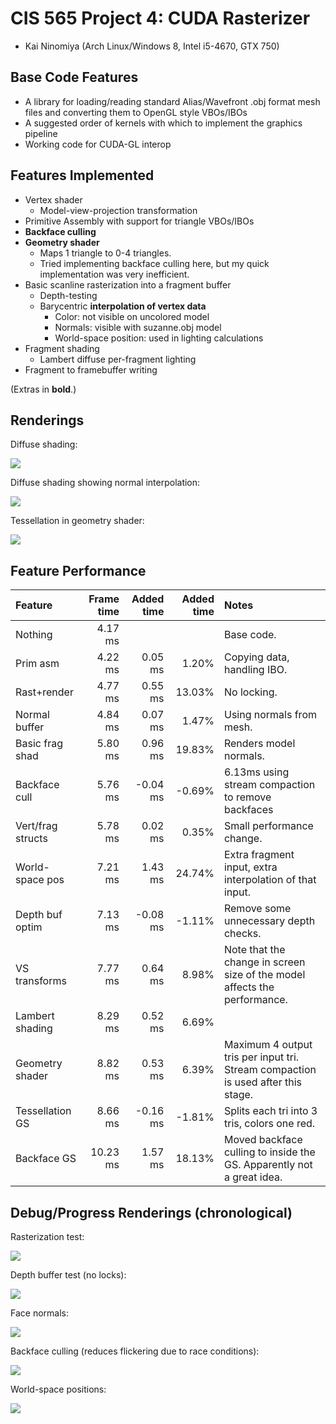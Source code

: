 CIS 565 Project 4: CUDA Rasterizer
==================================

* Kai Ninomiya (Arch Linux/Windows 8, Intel i5-4670, GTX 750)


Base Code Features
------------------

* A library for loading/reading standard Alias/Wavefront .obj format mesh files
  and converting them to OpenGL style VBOs/IBOs
* A suggested order of kernels with which to implement the graphics pipeline
* Working code for CUDA-GL interop


Features Implemented
--------------------

* Vertex shader
    * Model-view-projection transformation
* Primitive Assembly with support for triangle VBOs/IBOs
* **Backface culling**
* **Geometry shader**
    * Maps 1 triangle to 0-4 triangles.
    * Tried implementing backface culling here, but my quick implementation was
      very inefficient.
* Basic scanline rasterization into a fragment buffer
    * Depth-testing
    * Barycentric **interpolation of vertex data**
        * Color: not visible on uncolored model
        * Normals: visible with suzanne.obj model
        * World-space position: used in lighting calculations
* Fragment shading
    * Lambert diffuse per-fragment lighting
* Fragment to framebuffer writing

(Extras in **bold**.)


Renderings
----------

Diffuse shading:

![](progress/06_diffuse.png)

Diffuse shading showing normal interpolation:

![](progress/07_working_perspective.png)

Tessellation in geometry shader:

![](progress/08_tessellation.png)


Feature Performance
-------------------

| Feature           | Frame time | Added time | Added time | Notes
|:-------           | ----------:| ----------:| ----------:|:-----
| Nothing           |    4.17 ms |            |            | Base code.
| Prim asm          |    4.22 ms |    0.05 ms |      1.20% | Copying data, handling IBO.
| Rast+render       |    4.77 ms |    0.55 ms |     13.03% | No locking.
| Normal buffer     |    4.84 ms |    0.07 ms |      1.47% | Using normals from mesh.
| Basic frag shad   |    5.80 ms |    0.96 ms |     19.83% | Renders model normals.
| Backface cull     |    5.76 ms |   -0.04 ms |     -0.69% | 6.13ms using stream compaction to remove backfaces
| Vert/frag structs |    5.78 ms |    0.02 ms |      0.35% | Small performance change.
| World-space pos   |    7.21 ms |    1.43 ms |     24.74% | Extra fragment input, extra interpolation of that input.
| Depth buf optim   |    7.13 ms |   -0.08 ms |     -1.11% | Remove some unnecessary depth checks.
| VS transforms     |    7.77 ms |    0.64 ms |      8.98% | Note that the change in screen size of the model affects the performance.
| Lambert shading   |    8.29 ms |    0.52 ms |      6.69% |
| Geometry shader   |    8.82 ms |    0.53 ms |      6.39% | Maximum 4 output tris per input tri. Stream compaction is used after this stage.
| Tessellation GS   |    8.66 ms |   -0.16 ms |     -1.81% | Splits each tri into 3 tris, colors one red.
| Backface GS       |   10.23 ms |    1.57 ms |     18.13% | Moved backface culling to inside the GS. Apparently not a great idea.


Debug/Progress Renderings (chronological)
-----------------------------------------

Rasterization test:

![](progress/01_cow.png)

Depth buffer test (no locks):

![](progress/02_flicker.png)

Face normals:

![](progress/03_normals.png)

Backface culling (reduces flickering due to race conditions):

![](progress/04_backface_culling.png)

World-space positions:

![](progress/05_worldspace_positions.png)
